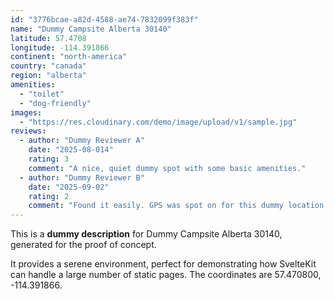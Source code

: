 ```yaml
---
id: "3776bcae-a82d-4588-ae74-7832099f383f"
name: "Dummy Campsite Alberta 30140"
latitude: 57.4708
longitude: -114.391866
continent: "north-america"
country: "canada"
region: "alberta"
amenities:
  - "toilet"
  - "dog-friendly"
images:
  - "https://res.cloudinary.com/demo/image/upload/v1/sample.jpg"
reviews:
  - author: "Dummy Reviewer A"
    date: "2025-08-014"
    rating: 3
    comment: "A nice, quiet dummy spot with some basic amenities."
  - author: "Dummy Reviewer B"
    date: "2025-09-02"
    rating: 2
    comment: "Found it easily. GPS was spot on for this dummy location."
---
```


This is a **dummy description** for Dummy Campsite Alberta 30140, generated for the proof of concept.

It provides a serene environment, perfect for demonstrating how SvelteKit can handle a large number of static pages. The coordinates are 57.470800, -114.391866.
